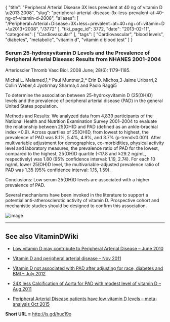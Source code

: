 {
    "title": "Peripheral Arterial Disease 3X less prevalent at 40 ng of vitamin D \u2013 2008",
    "slug": "peripheral-arterial-disease-3x-less-prevalent-at-40-ng-of-vitamin-d-2008",
    "aliases": [
        "/Peripheral+Arterial+Disease+3X+less+prevalent+at+40+ng+of+vitamin+D+\u2013+2008",
        "/3772"
    ],
    "tiki_page_id": 3772,
    "date": "2013-02-11",
    "categories": [
        "Cardiovascular"
    ],
    "tags": [
        "Cardiovascular",
        "blood levels",
        "diabetes",
        "metabolic",
        "vitamin d",
        "vitamin d blood test"
    ]
}


### Serum 25-hydroxyvitamin D Levels and the Prevalence of Peripheral Arterial Disease: Results from NHANES 2001–2004

Arterioscler Thromb Vasc Biol. 2008 June; 28(6): 1179–1185.

Michal L. Melamed,1,* Paul Muntner,2,* Erin D. Michos,3 Jaime Uribarri,2 Collin Weber,4 Jyotirmay Sharma,4 and Paolo Raggi5

To determine the association between 25-hydroxyvitamin D (25(OH)D) levels and the prevalence of peripheral arterial disease (PAD) in the general United States population.

Methods and Results: We analyzed data from 4,839 participants of the National Health and Nutrition Examination Survey 2001–2004 to evaluate the relationship between 25(OH)D and PAD (defined as an ankle-brachial index <0.9). Across quartiles of 25(OH)D, from lowest to highest, the prevalence of PAD was 8.1%, 5.4%, 4.9%, and 3.7% (p-trend<0.001). After multivariable adjustment for demographics, co-morbidities, physical activity level and laboratory measures, the prevalence ratio of PAD for the lowest, compared to the highest, 25(OH)D quartile (<17.8 and ≥29.2 ng/mL, respectively) was 1.80 (95% confidence interval: 1.19, 2.74). For each 10 ng/mL lower 25(OH)D level, the multivariable-adjusted prevalence ratio of PAD was 1.35 (95% confidence interval: 1.15, 1.59).

Conclusions: Low serum 25(OH)D levels are associated with a higher prevalence of PAD. 

Several mechanisms have been invoked in the literature to support a potential anti-atherosclerotic activity of vitamin D. Prospective cohort and mechanistic studies should be designed to confirm this association.

<img src="/attachments/d3.mock.jpg" alt="image"> 

---

## See also VitaminDWiki

* [Low vitamin D may contribute to Peripheral Arterial Disease – June 2010](/posts/low-vitamin-d-may-contribute-to-peripheral-arterial-disease)

* [Vitamin D and peripheral arterial disease – Nov 2011](/posts/vitamin-d-and-peripheral-arterial-disease)

* [Vitamin D not associated with PAD after adjusting for race, diabetes and BMI – July 2012](/posts/vitamin-d-not-associated-with-pad-after-adjusting-for-race-diabetes-and-bmi)

* [24X less Calcification of Aorta for PAD with modest level of vitamin D – Aug 2011](/posts/24x-less-calcification-of-aorta-for-pad-with-modest-level-of-vitamin-d)

* [Peripheral Arterial Disease patients have low vitamin D levels – meta-analysis Oct 2015](/posts/peripheral-arterial-disease-patients-have-low-vitamin-d-levels-meta-analysis)

 **Short URL =**  http://is.gd/huc19o